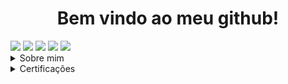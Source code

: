 <h1 align="center">Bem vindo ao meu github!</h1>

<div>
<img src="https://img.shields.io/badge/-python-sucess">
<img src="https://img.shields.io/badge/-C-sucess">
<img src="https://img.shields.io/badge/-Cpp-sucess">
<img src="https://img.shields.io/badge/-Haskell-sucess">
<img src="https://img.shields.io/badge/-OpenSource-sucess">
<div>

<details>
  <summary> Sobre mim</summary></br>
  <h2 align="center">Sobre mim</h2>
  <i><p> - Olá, meu nome é Maycon Wendel, possuo 18 anos de idade e resido em Florianópolis (SC), sou programador Python, linguagem cujo sou autodidata, possuo conhecimento em Assembly Intel Linux x86_64, C, C++, Shell Script e Haskell, também em Pentest, e automações (Web/Desktop). Possuo 4 anos de experiência, nesse tempo, fiz cursos de Redes, Pentest e Hacking, aonde aprendi os conceitos do Hacking Ético. Atualmente estudo Linux na 4Linux!</i></p>
</details>

<details>
<summary>Certificações</summary>
<h2 align="center">Certificados e Certificações</h2>
<li><b>Fundamentos em redes</b> - <i>IBSEC</i>
<li><b>Fundamentos em Informática</b> - <i>IBSEC</i>
<li><b>Introdução ao Pentest</b> - <i>Solyd</i>
</details>

